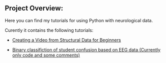## Project Overview:

Here you can find my tutorials for using Python with neurological data.

Curently it contains the following tutorials:

- [Creating a Video from Structural Data for Beginners](https://github.com/Thomasrider/Python-and-Neuroimaging/blob/master/Creating%20a%20Video%20from%20Structural%20Data%20for%20Beginners.md)

- [Binary classifiction of student confusion based on EEG data (Currently only code and some comments)](https://github.com/Thomasrider/Python-and-Neuroimaging/blob/master/svc-with-eeg-smote-rfecv-gridsearchcv-roc-auc.py)
